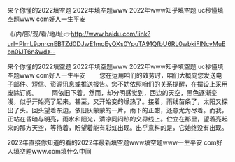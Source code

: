 来个你懂的2022填空题
2022年填空题www
2022年www知乎填空题
uc秒懂填空题www com好人一生平安


《/内/部/观/看/地/址👉http://www.baidu.com/link?url=PImL9pnrcnEBTZd0DJwE1moEyQXs0YpuTA91QfbU6RL0wbkiFlNcvMuEbn0iJT6n&wd》--

来个你懂的2022填空题
2022年填空题www
2022年www知乎填空题
uc秒懂填空题www com好人一生平安
　　您在运用咱们的效劳时，咱们大概向您发送电子邮件、短信、资源讯息或推送报告。您不妨依照咱们的关系提醒，在摆设上采用废除订阅。
　　雨依旧下着。然而，却分明感觉到，西边的天空，黑色逐渐变浅，似乎开始亮了起来。甚至，又开始变的燥热了。接着，雨线苗条了，太阳又探出了头。回头望着东边，依旧灰蒙蒙的一片，雨下的正酣，还意尤为尽着。而我，正站在昏暗与明亮，雨水和阳光，清凉同闷热的交界线上。伫立在那里，望着亮起来的那方天空，等待着，盼望着能有彩虹出现。出乎意料的是，它始终没有出现。





2022年直接你知道的看的2022年最新填空题www填空题www一生平安 com好人填空题www.com填什么中间
